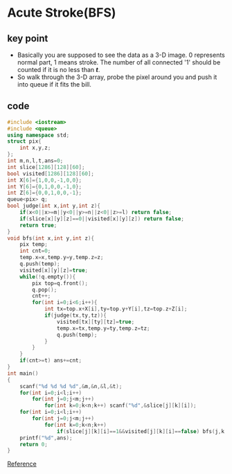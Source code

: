# Acute Stroke(BFS)
## key point
* Basically you are supposed to see the data as a 3-D image. 0 represents normal part, 1 means stroke. The number of all connected '1' should be counted if it is no less than ***t***.
* So walk through the 3-D array, probe the pixel around you and push it into queue if it fits the bill.
## code
```cpp
#include <iostream>
#include <queue>
using namespace std;
struct pix{
    int x,y,z;
};
int m,n,l,t,ans=0;
int slice[1286][128][60];
bool visited[1286][128][60];
int X[6]={1,0,0,-1,0,0};
int Y[6]={0,1,0,0,-1,0};
int Z[6]={0,0,1,0,0,-1};
queue<pix> q;
bool judge(int x,int y,int z){
    if(x<0||x>=m||y<0||y>=n||z<0||z>=l) return false;
    if(slice[x][y][z]==0||visited[x][y][z]) return false;
    return true;
}
void bfs(int x,int y,int z){
    pix temp;
    int cnt=0;
    temp.x=x,temp.y=y,temp.z=z;
    q.push(temp);
    visited[x][y][z]=true;
    while(!q.empty()){
        pix top=q.front();
        q.pop();
        cnt++;
        for(int i=0;i<6;i++){
            int tx=top.x+X[i],ty=top.y+Y[i],tz=top.z+Z[i];
            if(judge(tx,ty,tz)){
                visited[tx][ty][tz]=true;
                temp.x=tx,temp.y=ty,temp.z=tz;
                q.push(temp);
            }
        }
    }
    if(cnt>=t) ans+=cnt;
}
int main()
{
    scanf("%d %d %d %d",&m,&n,&l,&t);
    for(int i=0;i<l;i++)
        for(int j=0;j<m;j++)
            for(int k=0;k<n;k++) scanf("%d",&slice[j][k][i]);
    for(int i=0;i<l;i++)
        for(int j=0;j<m;j++)
            for(int k=0;k<n;k++)
                if(slice[j][k][i]==1&&visited[j][k][i]==false) bfs(j,k,i);
    printf("%d",ans);
    return 0;
}
```
[Reference](https://blog.csdn.net/liuchuo/article/details/52267317)